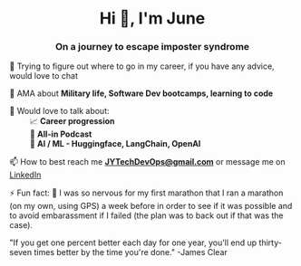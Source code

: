 <h1 align="center">Hi 👋, I'm June</h1>
<h3 align="center">On a journey to escape imposter syndrome</h3>

🔭 Trying to figure out where to go in my career, if you have any advice, would love to chat

💬 AMA about **Military life, Software Dev bootcamps, learning to code**

💬 Would love to talk about:
<br> &emsp; &emsp; :chart_with_upwards_trend: **Career progression**
<br> &emsp; &emsp; :game_die: **All-in Podcast**
<br> &emsp; &emsp; :rocket: **AI / ML - Huggingface, LangChain, OpenAI**

📫 How to best reach me **JYTechDevOps@gmail.com** or message me on <a href="https://www.linkedin.com/in/junesyi"> LinkedIn </a>

⚡ Fun fact: :runner: I was so nervous for my first marathon that I ran a marathon (on my own, using GPS) a week before in order to see if it was possible and to avoid embarassment if I failed (the plan was to back out if that was the case).

"If you get one percent better each day for one year, you'll end up thirty-seven times better by the time you're done." -James Clear

